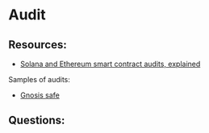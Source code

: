 # Audit

## Resources:

* [Solana and Ethereum smart contract audits, explained](https://cointelegraph.com/explained/solana-and-ethereum-smart-contract-audits-explained)

Samples of audits:
* [Gnosis safe](https://github.com/safe-global/safe-contracts/blob/186a21a74b327f17fc41217a927dea7064f74604/docs/audit_1_3_0.md)

## Questions:
